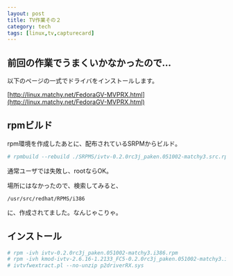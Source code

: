 ```yaml
---
layout: post
title: TV作業その２
category: tech
tags: [linux,tv,capturecard]
---
```


## 前回の作業でうまくいかなかったので…

以下のページの一式でドライバをインストールします。

[http://linux.matchy.net/FedoraGV-MVPRX.html](http://linux.matchy.net/FedoraGV-MVPRX.html)

## rpmビルド

rpm環境を作成したあとに、配布されているSRPMからビルド。

```bash
# rpmbuild --rebuild ./SRPMS/ivtv-0.2.0rc3j_paken.051002-matchy3.src.rpm
```

通常ユーザでは失敗し、rootならOK。

場所にはなかったので、検索してみると、

```
/usr/src/redhat/RPMS/i386
```

に、作成されてました。なんじゃこりゃ。

## インストール

```bash
# rpm -ivh ivtv-0.2.0rc3j_paken.051002-matchy3.i386.rpm
# rpm -ivh kmod-ivtv-2.6.16-1.2133_FC5-0.2.0rc3j_paken.051002-matchy3.i386.rpm
# ivtvfwextract.pl --no-unzip p2driverRX.sys
```

